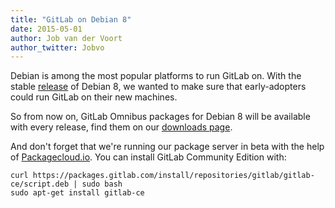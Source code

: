 ```yaml
---
title: "GitLab on Debian 8"
date: 2015-05-01
author: Job van der Voort
author_twitter: Jobvo
---
```


Debian is among the most popular platforms to run GitLab on.
With the stable [release](https://www.debian.org/News/2015/20150426) of Debian 8,
we wanted to make sure that early-adopters could run GitLab on their new machines.

So from now on, GitLab Omnibus packages for Debian 8 will be available with every
release, find them on our [downloads page](/downloads).

And don't forget that we're running our package server in beta with the help
of [Packagecloud.io](https://www.packagecloud.io). You can install GitLab Community Edition with:

```
curl https://packages.gitlab.com/install/repositories/gitlab/gitlab-ce/script.deb | sudo bash
sudo apt-get install gitlab-ce
```
